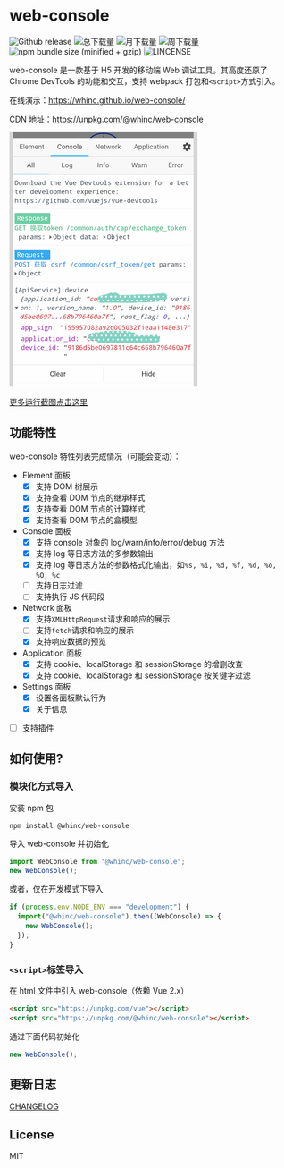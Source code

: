 # web-console

![Github release](https://img.shields.io/npm/v/@whinc/web-console.svg)
![总下载量](https://img.shields.io/npm/dt/@whinc/web-console.svg)
![月下载量](https://img.shields.io/npm/dm/@whinc/web-console.svg)
![周下载量](https://img.shields.io/npm/dw/@whinc/web-console.svg)
![npm bundle size (minified + gzip)](https://img.shields.io/bundlephobia/minzip/@whinc/web-console.svg)
![LINCENSE](https://img.shields.io/github/license/mashape/apistatus.svg)

web-console 是一款基于 H5 开发的移动端 Web 调试工具。其高度还原了 Chrome DevTools 的功能和交互，支持 webpack 打包和`<script>`方式引入。

在线演示：<https://whinc.github.io/web-console/>

CDN 地址：<https://unpkg.com/@whinc/web-console>

![snapshot](./docs/snapshot.png)

[更多运行截图点击这里](https://github.com/whinc/web-console/blob/master/docs/snapshot.md)

## 功能特性

web-console 特性列表完成情况（可能会变动）：

- Element 面板
  - [x] 支持 DOM 树展示
  - [x] 支持查看 DOM 节点的继承样式
  - [x] 支持查看 DOM 节点的计算样式
  - [x] 支持查看 DOM 节点的盒模型
- Console 面板
  - [x] 支持 console 对象的 log/warn/info/error/debug 方法
  - [x] 支持 log 等日志方法的多参数输出
  - [x] 支持 log 等日志方法的参数格式化输出，如`%s, %i, %d, %f, %d, %o, %O, %c`
  - [ ] 支持日志过滤
  - [ ] 支持执行 JS 代码段
- Network 面板
  - [x] 支持`XMLHttpRequest`请求和响应的展示
  - [ ] 支持`fetch`请求和响应的展示
  - [x] 支持响应数据的预览
- Application 面板
  - [x] 支持 cookie、localStorage 和 sessionStorage 的增删改查
  - [x] 支持 cookie、localStorage 和 sessionStorage 按关键字过滤
- Settings 面板
  - [x] 设置各面板默认行为
  - [x] 关于信息
- [ ] 支持插件


## 如何使用?

### 模块化方式导入

安装 npm 包

```
npm install @whinc/web-console
```

导入 web-console 并初始化

```js
import WebConsole from "@whinc/web-console";
new WebConsole();
```

或者，仅在开发模式下导入

```js
if (process.env.NODE_ENV === "development") {
  import("@whinc/web-console").then((WebConsole) => {
    new WebConsole();
  });
}
```

### `<script>`标签导入

在 html 文件中引入 web-console（依赖 Vue 2.x）

```html
<script src="https://unpkg.com/vue"></script>
<script src="https://unpkg.com/@whinc/web-console"></script>
```

通过下面代码初始化

```js
new WebConsole();
```

## 更新日志

[CHANGELOG](CHANGELOG.md)

## License

MIT
